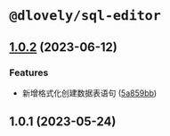 # `@dlovely/sql-editor`

## [1.0.2](https://github.com/mysql-manager/mysql-manager/compare/@dlovely/sql-editor@1.0.1...@dlovely/sql-editor@1.0.2) (2023-06-12)

### Features

- 新增格式化创建数据表语句 ([5a859bb](https://github.com/mysql-manager/mysql-manager/commit/5a859bbe5f8680ea6c0d56e18480f58f5116e711))

## 1.0.1 (2023-05-24)
